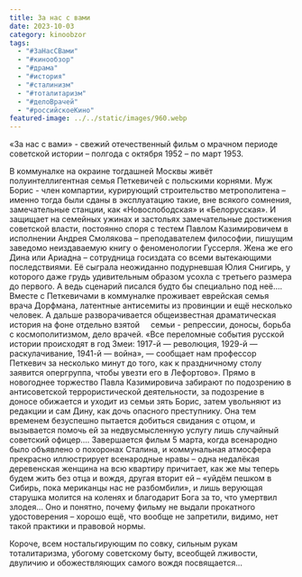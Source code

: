 ```yaml
---
title: За нас с вами
date: 2023-10-03
category: kinoobzor
tags:
  - "#ЗаНасСВами"
  - "#кинообзор"
  - "#драма"
  - "#история"
  - "#сталинизм"
  - "#тоталитаризм"
  - "#делоВрачей"
  - "#российскоеКино"
featured-image: ../../static/images/960.webp
---
```

«За нас с вами» - свежий отечественный фильм о мрачном
периоде советской истории – полгода с октября 1952 – по март 1953. 

В коммуналке на окраине тогдашней Москвы живёт полуинтеллигентная
семья Петкевичей с польскими корнями. Муж Борис - член компартии, курирующий
строительство метрополитена – именно тогда были сданы в эксплуатацию такие, вне
всякого сомнения, замечательные станции, как «Новослободская» и «Белорусская».
И защищает на семейных ужинах и застольях замечательные достижения советской
власти, постоянно споря с тестем Павлом Казимировичем в исполнении Андрея
Смолякова – преподавателем философии, пишущим заведомо неиздаваемую книгу о
феноменологии Гуссерля. Жена же его Дина или Ариадна – сотрудница госиздата со
всеми вытекающими последствиями. Её сыграла неожиданно подурневшая Юлия
Снигирь, у которого даже грудь удивительным образом усохла с третьего размера
до первого. А ведь сценарий писался будто бы специально под неё…. 
Вместе с
Петкевичами в коммуналке проживает еврейская семья врача Дорфмана, латентные
антисемиты из провинции и ещё несколько человек. 
А дальше разворачивается
общеизвестная драматическая история на фоне отдельно взятой     семьи - репрессии, доносы, борьба с
космополитизмом, дело врачей. «Все переломные события русской истории происходят
в год Змеи: 1917-й — революция, 1929-й — раскулачивание, 1941-й — война», —
сообщает нам профессор Петкевич за несколько минут до того, как к праздничному
столу заявится опергруппа, чтобы увезти его в Лефортово». Прямо в новогоднее
торжество Павла Казимировича забирают по подозрению в антисоветской
террористической деятельности, за подозрение в доносе обижается и уходит из
семьи зять Борис, затем увольняют из редакции и сам Дину, как дочь опасного
преступнику. Она тем временем безуспешно пытается добиться свидания с отцом, и
вызывается помочь ей за недвусмысленную услугу лишь случайный советский
офицер…. Завершается фильм 5 марта, когда всенародно было объявлено о похоронах
Сталина, и коммунальная атмосфера прекрасно иллюстрирует всенародные нравы –
одна недалёкая деревенская женщина на всю квартиру причитает, как же мы теперь
будем жить без отца и вождя, другая вторит ей – «уйдём пешком в Сибирь, пока
мериканцы нас не разбомбили», и лишь верующая старушка молится на коленях и
благодарит Бога за то, что умертвил злодея… 
Оно и понятно, почему фильму не выдали прокатного удостоверения – хорошо ещё,
что вообще не запретили, видимо, нет такой практики и правовой нормы. 

Короче, всем ностальгирующим по совку, сильным рукам тоталитаризма, убогому
советскому быту, всеобщей лживости, двуличию и обожествляющих самого вождя
посвящается… 
